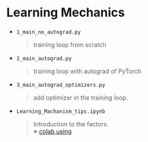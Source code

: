 # Learning Mechanics 

* ```1_main_no_autograd.py``` 
    > training loop from scratch 

* ```2_main_autograd.py```
    > training loop with autograd of PyTorch 

* ```3_main_autograd_optimizers.py```
    > add optimizer in the training loop. 

* ```Learning_Machanism_tips.ipynb``` 
    > Introduction to the factors. <br/>
    > ※ [colab using]()